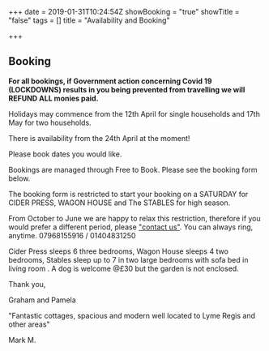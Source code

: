 +++
date = 2019-01-31T10:24:54Z
showBooking = "true"
showTitle = "false"
tags = []
title = "Availability and Booking"

+++
## Booking

**For all bookings, if Government action concerning Covid 19 (LOCKDOWNS) results in you being prevented from travelling we will REFUND ALL monies paid.**

Holidays may commence from the 12th April for single households and 17th May for two households.

There is availability from the 24th April at the moment!

Please book dates you would like.

Bookings are managed through Free to Book. Please see the booking form below.

The booking form is restricted to start your booking on a SATURDAY for CIDER PRESS, WAGON HOUSE and The STABLES for high season.

From October to June we are happy to relax this restriction, therefore if you would prefer a different period, please ["contact us"](/contact). You can always ring, anytime. 07968155916 / 01404831250

Cider Press sleeps 6 three bedrooms, Wagon House sleeps 4 two bedrooms, Stables sleep up to 7 in two large bedrooms with sofa bed in living room . A dog is welcome @£30 but the garden is not enclosed.

Thank you,

Graham and Pamela

"Fantastic cottages, spacious and modern well located to Lyme Regis and other areas"

Mark M.
